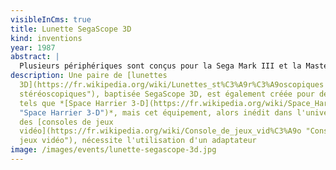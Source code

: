 ```yaml
---
visibleInCms: true
title: Lunette SegaScope 3D
kind: inventions
year: 1987
abstract: |
  Plusieurs périphériques sont conçus pour la Sega Mark III et la Master System.
description: Une paire de [lunettes
  3D](https://fr.wikipedia.org/wiki/Lunettes_st%C3%A9r%C3%A9oscopiques "Lunettes
  stéréoscopiques"), baptisée SegaScope 3D, est également créée pour des jeux
  tels que *[Space Harrier 3-D](https://fr.wikipedia.org/wiki/Space_Harrier_3-D
  "Space Harrier 3-D")*, mais cet équipement, alors inédit dans l'univers
  des [consoles de jeux
  vidéo](https://fr.wikipedia.org/wiki/Console_de_jeux_vid%C3%A9o "Console de
  jeux vidéo"), nécessite l'utilisation d'un adaptateur
image: /images/events/lunette-segascope-3d.jpg
---
```

